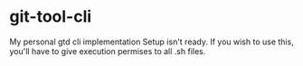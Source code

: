 # git-tool-cli
My personal gtd cli implementation
Setup isn't ready. If you wish to use this, you'll have to give execution permises to all .sh files.
